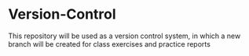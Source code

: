 # Version-Control
This repository will be used as a version control system, in which a new branch will be created for class exercises and practice reports
